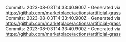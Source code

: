 Commits: 2023-08-03T14:33:40.900Z - Generated via https://github.com/marketplace/actions/artificial-grass
<br>
Commits: 2023-08-03T14:33:40.900Z - Generated via https://github.com/marketplace/actions/artificial-grass
<br>
Commits: 2023-08-03T14:33:40.900Z - Generated via https://github.com/marketplace/actions/artificial-grass
<br>
